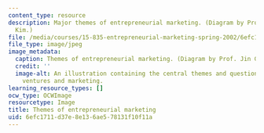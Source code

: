 ```yaml
---
content_type: resource
description: Major themes of entrepreneurial marketing. (Diagram by Prof. Jin Gyo
  Kim.)
file: /media/courses/15-835-entrepreneurial-marketing-spring-2002/6efc1711d37e8e136ae578131f10f11a_15-835s02.jpg
file_type: image/jpeg
image_metadata:
  caption: Themes of entrepreneurial marketing. (Diagram by Prof. Jin Gyo Kim.)
  credit: ''
  image-alt: An illustration containing the central themes and questions of entrepreneurial
    ventures and marketing.
learning_resource_types: []
ocw_type: OCWImage
resourcetype: Image
title: Themes of entrepreneurial marketing
uid: 6efc1711-d37e-8e13-6ae5-78131f10f11a
---
```

